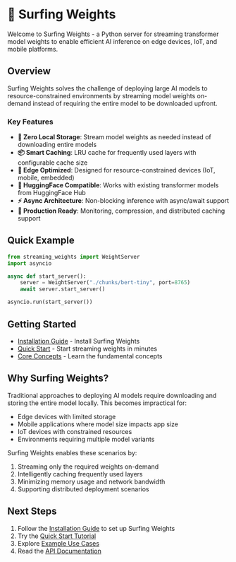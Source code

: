 # 🌊 Surfing Weights

Welcome to Surfing Weights - a Python server for streaming transformer model weights to enable efficient AI inference on edge devices, IoT, and mobile platforms.

## Overview

Surfing Weights solves the challenge of deploying large AI models to resource-constrained environments by streaming model weights on-demand instead of requiring the entire model to be downloaded upfront.

### Key Features

- **🚫 Zero Local Storage**: Stream model weights as needed instead of downloading entire models
- **📦 Smart Caching**: LRU cache for frequently used layers with configurable cache size
- **📱 Edge Optimized**: Designed for resource-constrained devices (IoT, mobile, embedded)
- **🤗 HuggingFace Compatible**: Works with existing transformer models from HuggingFace Hub
- **⚡ Async Architecture**: Non-blocking inference with async/await support
- **🚀 Production Ready**: Monitoring, compression, and distributed caching support

## Quick Example

```python
from streaming_weights import WeightServer
import asyncio

async def start_server():
    server = WeightServer("./chunks/bert-tiny", port=8765)
    await server.start_server()

asyncio.run(start_server())
```

## Getting Started

- [Installation Guide](getting-started/installation.md) - Install Surfing Weights
- [Quick Start](getting-started/quick-start.md) - Start streaming weights in minutes
- [Core Concepts](getting-started/concepts.md) - Learn the fundamental concepts

## Why Surfing Weights?

Traditional approaches to deploying AI models require downloading and storing the entire model locally. This becomes impractical for:

- Edge devices with limited storage
- Mobile applications where model size impacts app size
- IoT devices with constrained resources
- Environments requiring multiple model variants

Surfing Weights enables these scenarios by:

1. Streaming only the required weights on-demand
2. Intelligently caching frequently used layers
3. Minimizing memory usage and network bandwidth
4. Supporting distributed deployment scenarios

## Next Steps

1. Follow the [Installation Guide](getting-started/installation.md) to set up Surfing Weights
2. Try the [Quick Start Tutorial](getting-started/quick-start.md)
3. Explore [Example Use Cases](examples/basic-usage.md)
4. Read the [API Documentation](api/weight-server.md)

